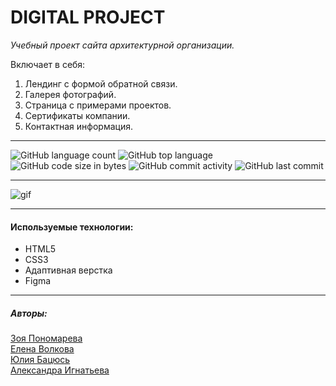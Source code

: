 # DIGITAL PROJECT


_Учебный проект сайта архитектурной организации._

Включает в себя:

1. Лендинг с формой обратной связи.
2. Галерея фотографий.
3. Страница с примерами проектов.
4. Сертификаты компании.
5. Контактная информация.

___

![GitHub language count](https://img.shields.io/github/languages/count/itgirlschool/f7_team1_project1?color=%23a8a818) ![GitHub top language](https://img.shields.io/github/languages/top/itgirlschool/f7_team1_project1?color=%23a8a818) ![GitHub code size in bytes](https://img.shields.io/github/languages/code-size/itgirlschool/f7_team1_project1?color=%23a8a818) ![GitHub commit activity](https://img.shields.io/github/commit-activity/y/itgirlschool/f7_team1_project1?color=%23a8a818) ![GitHub last commit](https://img.shields.io/github/last-commit/itgirlschool/f7_team1_project1?color=%23a8a818)

___

![gif](https://github.com/itgirlschool/f7_team1_project1/blob/main/assets/gif/project.gif)

___

#### Используемые технологии:
* HTML5
* CSS3
* Адаптивная верстка 
* Figma
___

##### Авторы:
[Зоя Пономарева](https://github.com/ZojaPonomarjova)<br>
[Елена Волкова](https://github.com/ElenaVolkova4)<br>
[Юлия Бацюсь](https://github.com/JBatsyus)<br>
[Александра Игнатьева](https://github.com/tram3328)<br>
